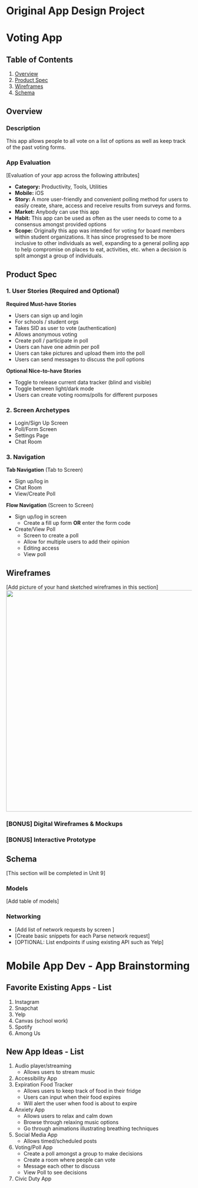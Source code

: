 Original App Design Project
===

# Voting App

## Table of Contents
1. [Overview](#Overview)
1. [Product Spec](#Product-Spec)
1. [Wireframes](#Wireframes)
2. [Schema](#Schema)

## Overview
### Description
This app allows people to all vote on a list of options as well as keep track of the past voting forms. 

### App Evaluation
[Evaluation of your app across the following attributes]
- **Category:** Productivity, Tools, Utilities
- **Mobile:** iOS
- **Story:** A more user-friendly and convenient polling method for users to easily create, share, access and receive results from surveys and forms. 
- **Market:** Anybody can use this app 
- **Habit:** This app can be used as often as the user needs to come to a consensus amongst provided options 
- **Scope:** Originally this app was intended for voting for board members within student organizations. It has since progressed to be more inclusive to other individuals as well, expanding to a general polling app to help compromise on places to eat, activities, etc. when a decision is split amongst a group of individuals. 

## Product Spec

### 1. User Stories (Required and Optional)

**Required Must-have Stories**

* Users can sign up and login
* For schools / student orgs
* Takes SID as user to vote (authentication)
* Allows anonymous voting 
* Create poll / participate in poll 
* Users can have one admin per poll 
* Users can take pictures and upload them into the poll
* Users can send messages to discuss the poll options

**Optional Nice-to-have Stories**

* Toggle to release current data tracker (blind and visible)
* Toggle between light/dark mode
* Users can create voting rooms/polls for different purposes

### 2. Screen Archetypes

* Login/Sign Up Screen
* Poll/Form Screen
* Settings Page
* Chat Room

### 3. Navigation

**Tab Navigation** (Tab to Screen)

* Sign up/log in
* Chat Room
* View/Create Poll

**Flow Navigation** (Screen to Screen)

* Sign up/log in screen
   * Create a fill up form **OR** enter the form code
* Create/View Poll
   * Screen to create a poll
   * Allow for multiple users to add their opinion
   * Editing access
   * View poll

## Wireframes
[Add picture of your hand sketched wireframes in this section]
<img src="YOUR_WIREFRAME_IMAGE_URL" width=600>

### [BONUS] Digital Wireframes & Mockups

### [BONUS] Interactive Prototype

## Schema 
[This section will be completed in Unit 9]
### Models
[Add table of models]
### Networking
- [Add list of network requests by screen ]
- [Create basic snippets for each Parse network request]
- [OPTIONAL: List endpoints if using existing API such as Yelp]

Mobile App Dev - App Brainstorming
===

## Favorite Existing Apps - List
1. Instagram 
2. Snapchat
3. Yelp 
4. Canvas (school work) 
5. Spotify
6. Among Us

## New App Ideas - List
1. Audio player/streaming
   - Allows users to stream music
2. Accessibility App
3. Expiration Food Tracker
   - Allows users to keep track of food in their fridge
   - Users can input when their food expires
   - Will alert the user when food is about to expire
4. Anxiety App
   - Allows users to relax and calm down
   - Browse through relaxing music options
   - Go through animations illustrating breathing techniques
5. Social Media App
   - Allows timed/scheduled posts
6. Voting/Poll App
   - Create a poll amongst a group to make decisions
   - Create a room where people can vote
   - Message each other to discuss
   - View Poll to see decisions
7. Civic Duty App





